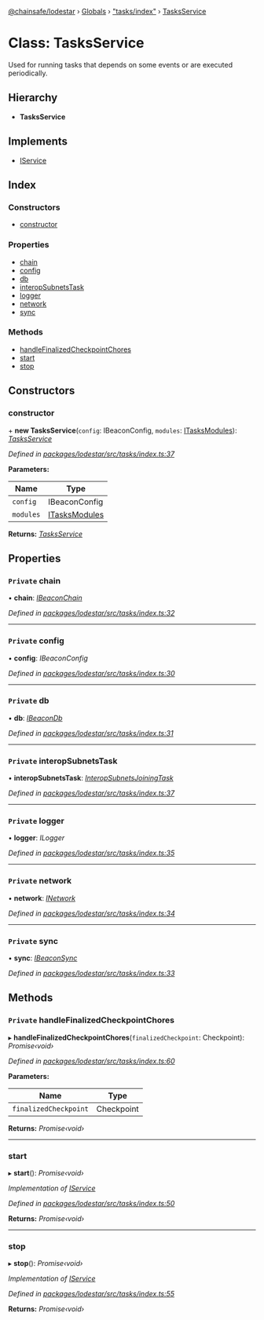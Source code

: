 [@chainsafe/lodestar](../README.md) › [Globals](../globals.md) › ["tasks/index"](../modules/_tasks_index_.md) › [TasksService](_tasks_index_.tasksservice.md)

# Class: TasksService

Used for running tasks that depends on some events or are executed
periodically.

## Hierarchy

* **TasksService**

## Implements

* [IService](../interfaces/_node_nodejs_.iservice.md)

## Index

### Constructors

* [constructor](_tasks_index_.tasksservice.md#constructor)

### Properties

* [chain](_tasks_index_.tasksservice.md#private-chain)
* [config](_tasks_index_.tasksservice.md#private-config)
* [db](_tasks_index_.tasksservice.md#private-db)
* [interopSubnetsTask](_tasks_index_.tasksservice.md#private-interopsubnetstask)
* [logger](_tasks_index_.tasksservice.md#private-logger)
* [network](_tasks_index_.tasksservice.md#private-network)
* [sync](_tasks_index_.tasksservice.md#private-sync)

### Methods

* [handleFinalizedCheckpointChores](_tasks_index_.tasksservice.md#private-handlefinalizedcheckpointchores)
* [start](_tasks_index_.tasksservice.md#start)
* [stop](_tasks_index_.tasksservice.md#stop)

## Constructors

###  constructor

\+ **new TasksService**(`config`: IBeaconConfig, `modules`: [ITasksModules](../interfaces/_tasks_index_.itasksmodules.md)): *[TasksService](_tasks_index_.tasksservice.md)*

*Defined in [packages/lodestar/src/tasks/index.ts:37](https://github.com/ChainSafe/lodestar/blob/89d8b8b11/packages/lodestar/src/tasks/index.ts#L37)*

**Parameters:**

Name | Type |
------ | ------ |
`config` | IBeaconConfig |
`modules` | [ITasksModules](../interfaces/_tasks_index_.itasksmodules.md) |

**Returns:** *[TasksService](_tasks_index_.tasksservice.md)*

## Properties

### `Private` chain

• **chain**: *[IBeaconChain](../interfaces/_chain_interface_.ibeaconchain.md)*

*Defined in [packages/lodestar/src/tasks/index.ts:32](https://github.com/ChainSafe/lodestar/blob/89d8b8b11/packages/lodestar/src/tasks/index.ts#L32)*

___

### `Private` config

• **config**: *IBeaconConfig*

*Defined in [packages/lodestar/src/tasks/index.ts:30](https://github.com/ChainSafe/lodestar/blob/89d8b8b11/packages/lodestar/src/tasks/index.ts#L30)*

___

### `Private` db

• **db**: *[IBeaconDb](../interfaces/_db_api_beacon_interface_.ibeacondb.md)*

*Defined in [packages/lodestar/src/tasks/index.ts:31](https://github.com/ChainSafe/lodestar/blob/89d8b8b11/packages/lodestar/src/tasks/index.ts#L31)*

___

### `Private` interopSubnetsTask

• **interopSubnetsTask**: *[InteropSubnetsJoiningTask](_tasks_tasks_interopsubnetsjoiningtask_.interopsubnetsjoiningtask.md)*

*Defined in [packages/lodestar/src/tasks/index.ts:37](https://github.com/ChainSafe/lodestar/blob/89d8b8b11/packages/lodestar/src/tasks/index.ts#L37)*

___

### `Private` logger

• **logger**: *ILogger*

*Defined in [packages/lodestar/src/tasks/index.ts:35](https://github.com/ChainSafe/lodestar/blob/89d8b8b11/packages/lodestar/src/tasks/index.ts#L35)*

___

### `Private` network

• **network**: *[INetwork](../interfaces/_network_interface_.inetwork.md)*

*Defined in [packages/lodestar/src/tasks/index.ts:34](https://github.com/ChainSafe/lodestar/blob/89d8b8b11/packages/lodestar/src/tasks/index.ts#L34)*

___

### `Private` sync

• **sync**: *[IBeaconSync](../interfaces/_sync_interface_.ibeaconsync.md)*

*Defined in [packages/lodestar/src/tasks/index.ts:33](https://github.com/ChainSafe/lodestar/blob/89d8b8b11/packages/lodestar/src/tasks/index.ts#L33)*

## Methods

### `Private` handleFinalizedCheckpointChores

▸ **handleFinalizedCheckpointChores**(`finalizedCheckpoint`: Checkpoint): *Promise‹void›*

*Defined in [packages/lodestar/src/tasks/index.ts:60](https://github.com/ChainSafe/lodestar/blob/89d8b8b11/packages/lodestar/src/tasks/index.ts#L60)*

**Parameters:**

Name | Type |
------ | ------ |
`finalizedCheckpoint` | Checkpoint |

**Returns:** *Promise‹void›*

___

###  start

▸ **start**(): *Promise‹void›*

*Implementation of [IService](../interfaces/_node_nodejs_.iservice.md)*

*Defined in [packages/lodestar/src/tasks/index.ts:50](https://github.com/ChainSafe/lodestar/blob/89d8b8b11/packages/lodestar/src/tasks/index.ts#L50)*

**Returns:** *Promise‹void›*

___

###  stop

▸ **stop**(): *Promise‹void›*

*Implementation of [IService](../interfaces/_node_nodejs_.iservice.md)*

*Defined in [packages/lodestar/src/tasks/index.ts:55](https://github.com/ChainSafe/lodestar/blob/89d8b8b11/packages/lodestar/src/tasks/index.ts#L55)*

**Returns:** *Promise‹void›*
